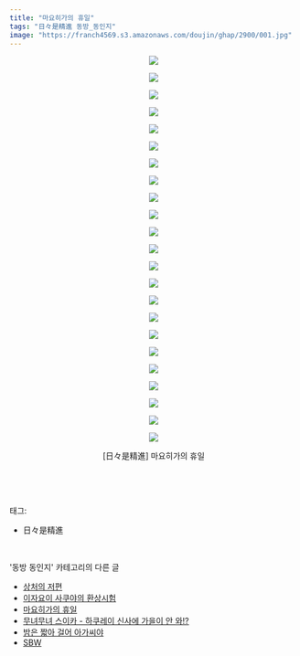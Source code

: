 ```yaml
---
title: "마요히가의 휴일"
tags: "日々是精進 동방_동인지"
image: "https://franch4569.s3.amazonaws.com/doujin/ghap/2900/001.jpg"
---
```

<div class="article">
<p style="text-align: center; clear: none; float: none;"><img src="{{ site.imgserver2 }}/ghap/2900/001.jpg"/></p>
<p style="text-align: center; clear: none; float: none;"><img src="{{ site.imgserver2 }}/ghap/2900/002.jpg"/></p>
<p style="text-align: center; clear: none; float: none;"><img src="{{ site.imgserver2 }}/ghap/2900/003.jpg"/></p>
<p style="text-align: center; clear: none; float: none;"><img src="{{ site.imgserver2 }}/ghap/2900/004.jpg"/></p>
<p style="text-align: center; clear: none; float: none;"><img src="{{ site.imgserver2 }}/ghap/2900/005.jpg"/></p>
<p style="text-align: center; clear: none; float: none;"><img src="{{ site.imgserver2 }}/ghap/2900/006.jpg"/></p>
<p style="text-align: center; clear: none; float: none;"><img src="{{ site.imgserver2 }}/ghap/2900/007.jpg"/></p>
<p style="text-align: center; clear: none; float: none;"><img src="{{ site.imgserver2 }}/ghap/2900/008.jpg"/></p>
<p style="text-align: center; clear: none; float: none;"><img src="{{ site.imgserver2 }}/ghap/2900/009.jpg"/></p>
<p style="text-align: center; clear: none; float: none;"><img src="{{ site.imgserver2 }}/ghap/2900/010.jpg"/></p>
<p style="text-align: center; clear: none; float: none;"><img src="{{ site.imgserver2 }}/ghap/2900/011.jpg"/></p>
<p style="text-align: center; clear: none; float: none;"><img src="{{ site.imgserver2 }}/ghap/2900/012.jpg"/></p>
<p style="text-align: center; clear: none; float: none;"><img src="{{ site.imgserver2 }}/ghap/2900/013.jpg"/></p>
<p style="text-align: center; clear: none; float: none;"><img src="{{ site.imgserver2 }}/ghap/2900/014.jpg"/></p>
<p style="text-align: center; clear: none; float: none;"><img src="{{ site.imgserver2 }}/ghap/2900/015.jpg"/></p>
<p style="text-align: center; clear: none; float: none;"><img src="{{ site.imgserver2 }}/ghap/2900/016.jpg"/></p>
<p style="text-align: center; clear: none; float: none;"><img src="{{ site.imgserver2 }}/ghap/2900/017.jpg"/></p>
<p style="text-align: center; clear: none; float: none;"><img src="{{ site.imgserver2 }}/ghap/2900/018.jpg"/></p>
<p style="text-align: center; clear: none; float: none;"><img src="{{ site.imgserver2 }}/ghap/2900/019.jpg"/></p>
<p style="text-align: center; clear: none; float: none;"><img src="{{ site.imgserver2 }}/ghap/2900/020.jpg"/></p>
<p style="text-align: center; clear: none; float: none;"><img src="{{ site.imgserver2 }}/ghap/2900/021.jpg"/></p>
<p style="text-align: center; clear: none; float: none;"><img src="{{ site.imgserver2 }}/ghap/2900/022.jpg"/></p>
<p style="text-align: center; clear: none; float: none;"><img src="{{ site.imgserver2 }}/ghap/2900/023.jpg"/></p>
<p style="text-align: center; clear: none; float: none;">[日々是精進] 마요히가의 휴일</p>
<p><br/></p>
</div><br/>
<div class="tagTrail">
<p>태그: </p>
<ul>
<li>日々是精進</li>
</ul>
</div><br/>
<div class="another">
<p>'동방 동인지' 카테고리의 다른 글</p>
<ul>
<li><a href="/ghap_2902">상처의 저편</a></li>
<li><a href="/ghap_2901">이자요이 사쿠야의 환상시험</a></li>
<li><a href="/ghap_2900">마요히가의 휴일</a></li>
<li><a href="/ghap_2899">무녀무녀 스이카 - 하쿠레이 신사에 가을이 안 와!?</a></li>
<li><a href="/ghap_2897">밤은 짧아 걸어 아가씨야</a></li>
<li><a href="/ghap_2896">SBW</a></li>
</ul>
</div><br/>
<div class="cb_module cb_fluid">
<div class="cb_wrt cb_profile">
</div><!-- commentList close -->
</div><br/>
